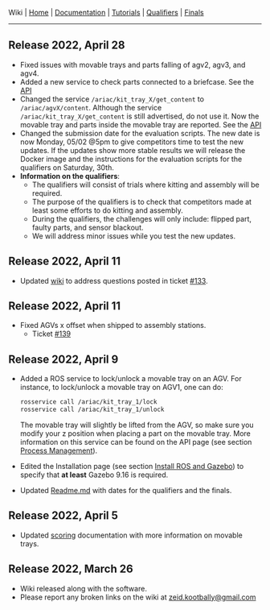 Wiki | [Home](../../README.md) | [Documentation](../documentation/documentation.md) | [Tutorials](../tutorials/tutorials.md) | [Qualifiers](../qualifiers/qualifier.md) | [Finals](../finals/finals.md)

---

## Release 2022, April 28

- Fixed issues with movable trays and parts falling of agv2, agv3, and agv4.
- Added a new service to check parts connected to a briefcase. See the [API](../documentation/api.md#process-management)
- Changed the service  `/ariac/kit_tray_X/get_content` to `/ariac/agvX/content`. Although the service `/ariac/kit_tray_X/get_content` is still advertised, do not use it. Now the movable tray and parts inside the movable tray are reported. See the [API](../documentation/api.md#cheats)
- Changed the submission date for the evaluation scripts. The new date is now Monday, 05/02 @5pm to give competitors time to test the new updates. If the updates show more stable results we will release the Docker image and the instructions for the evaluation scripts for the qualifiers on Saturday, 30th.
- **Information on the qualifiers**:
  - The qualifiers will consist of trials where kitting and assembly will be required.
  - The purpose of the qualifiers is to check that competitors made at least some efforts to do kitting and assembly.
  - During the qualifiers, the challenges will only include: flipped part, faulty parts, and sensor blackout.
  - We will address minor issues while you test the new updates.

## Release 2022, April 11
- Updated [wiki](../documentation/competition_specifications.md#movable-trays) to address questions posted in ticket [#133](https://github.com/usnistgov/ARIAC/issues/133).

## Release 2022, April 11
- Fixed AGVs x offset when shipped to assembly stations. 
  - Ticket [#139](https://github.com/usnistgov/ARIAC/issues/139)

## Release 2022, April 9

- Added a ROS service to lock/unlock a movable tray on an AGV. For instance, to lock/unlock a movable tray on AGV1, one can do:
  
    ```bash
    rosservice call /ariac/kit_tray_1/lock
    rosservice call /ariac/kit_tray_1/unlock
    ```

    The movable tray will slightly be lifted from the AGV, so make sure you modify your z position when placing a part on the movable tray. More information on this service can be found on the API page (see section [Process Management](../documentation/api.md#process-management)).

- Edited the Installation page (see section [Install ROS and Gazebo](../tutorials/installation.md#install-ros-and-gazebo)) to specify that **at least** Gazebo  9.16 is required.

- Updated [Readme.md](../../README.md#important-dates) with dates for the qualifiers and the finals.

## Release 2022, April 5

- Updated [scoring](../documentation/scoring.md) documentation with more information on movable trays.
## Release 2022, March 26


* Wiki released along with the software.
* Please report any broken links on the wiki at zeid.kootbally@gmail.com
